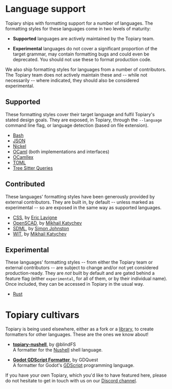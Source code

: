 # Language support

<!----------------------------------------------------------------------
Update these sections as necessary on new developments/releases
----------------------------------------------------------------------->

Topiary ships with formatting support for a number of languages. The
formatting styles for these languages come in two levels of maturity:

- **Supported** languages are actively maintained by the Topiary team.

- **Experimental** languages do not cover a significant proportion of
  the target grammar, may contain formatting bugs and could even be
  deprecated. You should not use these to format production code.

We also ship formatting styles for languages from a number of
contributors. The Topiary team does not actively maintain these and --
while not necessarily -- where indicated, they should also be considered
experimental.

## Supported

These formatting styles cover their target language and fulfil Topiary's
stated design goals. They are exposed, in Topiary, through the
`--language` command line flag, or language detection (based on file
extension).

- [Bash]
- [JSON]
- [Nickel]
- [OCaml] (both implementations and interfaces)
- [OCamllex]
- [TOML]
- [Tree Sitter Queries][tree-sitter-query]

## Contributed

These languages' formatting styles have been generously provided by
external contributors. They are built in, by default -- unless marked as
experimental -- so are exposed in the same way as supported languages.

- [CSS], by [Eric Lavigne](https://github.com/lavigneer)
- [OpenSCAD], by [Mikhail Katychev](https://github.com/mkatychev)
- [SDML], by [Simon Johnston](https://github.com/johnstonskj)
- [WIT], by [Mikhail Katychev](https://github.com/mkatychev)

## Experimental

These languages' formatting styles -- from either the Topiary team or
external contributors -- are subject to change and/or not yet considered
production-ready. They are _not_ built by default and are gated behind a
feature flag (either `experimental`, for all of them, or by their
individual name). Once included, they can be accessed in Topiary in the
usual way.

- [Rust]

# Topiary cultivars

Topiary is being used elsewhere, either as a fork or a
[library](library.md), to create formatters for other languages. These
are the ones we know about!

- **[topiary-nushell]**, by @blindFS \
  A formatter for the [Nushell] shell language.

- [**Godot GDScript Formatter**][gdscript-formatter], by GDQuest \
  A formatter for Godot's [GDScript] programming language.

<div class="warning">

If you have your own Topiary, which you'd like to have featured here,
please do not hesitate to get in touch with us on our [Discord
channel][discord].

</div>

<!-- Links -->
[bash]: https://www.gnu.org/software/bash
[css]: https://en.wikipedia.org/wiki/CSS
[discord]: https://discord.gg/FSnkvNyyzC
[gdscript-formatter]: https://gdquest.com/library/gdscript_formatter
[gdscript]: https://docs.godotengine.org/en/stable/tutorials/scripting/gdscript/index.html
[json]: https://www.json.org
[nickel]: https://nickel-lang.org
[nushell]: https://nushell.sh
[ocaml]: https://ocaml.org
[ocamllex]: https://v2.ocaml.org/manual/lexyacc.html
[openscad]: https://en.wikipedia.org/wiki/OpenSCAD
[rust]: https://www.rust-lang.org
[sdml]: https://sdml.io/
[toml]: https://toml.io
[topiary-nushell]: https://github.com/blindFS/topiary-nushell/
[tree-sitter-query]: https://tree-sitter.github.io/tree-sitter/using-parsers#pattern-matching-with-queries
[wit]: https://component-model.bytecodealliance.org/design/wit.html
